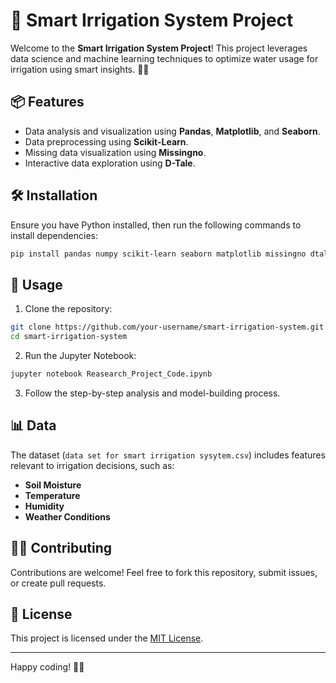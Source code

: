 # 🌱 Smart Irrigation System Project

Welcome to the **Smart Irrigation System Project**! This project leverages data science and machine learning techniques to optimize water usage for irrigation using smart insights. 🚜💧

## 📦 Features
- Data analysis and visualization using **Pandas**, **Matplotlib**, and **Seaborn**.
- Data preprocessing using **Scikit-Learn**.
- Missing data visualization using **Missingno**.
- Interactive data exploration using **D-Tale**.

## 🛠 Installation

Ensure you have Python installed, then run the following commands to install dependencies:

```bash
pip install pandas numpy scikit-learn seaborn matplotlib missingno dtale
```

## 🚀 Usage

1. Clone the repository:
```bash
git clone https://github.com/your-username/smart-irrigation-system.git
cd smart-irrigation-system
```

2. Run the Jupyter Notebook:
```bash
jupyter notebook Reasearch_Project_Code.ipynb
```

3. Follow the step-by-step analysis and model-building process.

## 📊 Data

The dataset (`data set for smart irrigation sysytem.csv`) includes features relevant to irrigation decisions, such as:
- **Soil Moisture**
- **Temperature**
- **Humidity**
- **Weather Conditions**

## 🧑‍💻 Contributing
Contributions are welcome! Feel free to fork this repository, submit issues, or create pull requests.

## 📄 License
This project is licensed under the [MIT License](LICENSE).

---
Happy coding! 🚀🌿

